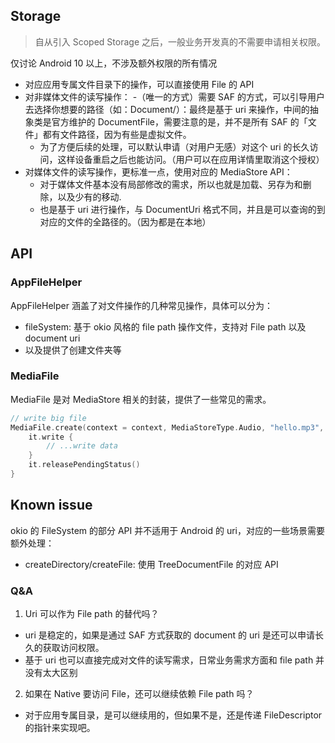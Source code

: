 ## Storage
> 自从引入 Scoped Storage 之后，一般业务开发真的不需要申请相关权限。

仅讨论 Android 10 以上，不涉及额外权限的所有情况

- 对应应用专属文件目录下的操作，可以直接使用 File 的 API
- 对非媒体文件的读写操作：
  -（唯一的方式）需要 SAF 的方式，可以引导用户去选择你想要的路径（如：Document/）：最终是基于 uri 来操作，中间的抽象类是官方维护的 DocumentFile，需要注意的是，并不是所有 SAF 的「文件」都有文件路径，因为有些是虚拟文件。
  - 为了方便后续的处理，可以默认申请（对用户无感）对这个 uri 的长久访问，这样设备重启之后也能访问。（用户可以在应用详情里取消这个授权）
- 对媒体文件的读写操作，更标准一点，使用对应的 MediaStore API：
  - 对于媒体文件基本没有局部修改的需求，所以也就是加载、另存为和删除，以及少有的移动.
  - 也是基于 uri 进行操作，与 DocumentUri 格式不同，并且是可以查询的到对应的文件的全路径的。（因为都是在本地）

## API
### AppFileHelper

AppFileHelper 涵盖了对文件操作的几种常见操作，具体可以分为：
- fileSystem: 基于 okio 风格的 file path 操作文件，支持对 File path 以及 document uri
- 以及提供了创建文件夹等

### MediaFile

MediaFile 是对 MediaStore 相关的封装，提供了一些常见的需求。

```kotlin
// write big file
MediaFile.create(context = context, MediaStoreType.Audio, "hello.mp3", true).let {
    it.write {
        // ...write data 
    }
    it.releasePendingStatus()
}
```

## Known issue
okio 的 FileSystem 的部分 API 并不适用于 Android 的 uri，对应的一些场景需要额外处理：
- createDirectory/createFile: 使用 TreeDocumentFile 的对应 API

### Q&A

1. Uri 可以作为 File path 的替代吗？
  - uri 是稳定的，如果是通过 SAF 方式获取的 document 的 uri 是还可以申请长久的获取访问权限。
  - 基于 uri 也可以直接完成对文件的读写需求，日常业务需求方面和 file path 并没有太大区别
2. 如果在 Native 要访问 File，还可以继续依赖 File path 吗？
  - 对于应用专属目录，是可以继续用的，但如果不是，还是传递 FileDescriptor 的指针来实现吧。

